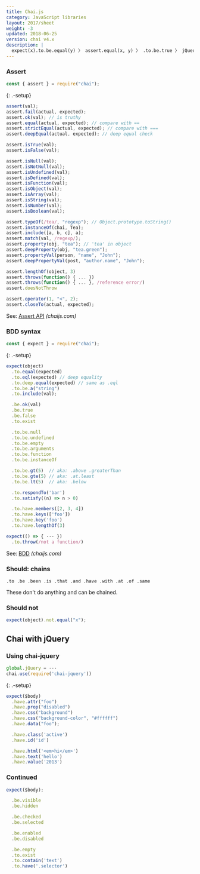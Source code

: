 ```yaml
---
title: Chai.js
category: JavaScript libraries
layout: 2017/sheet
weight: -3
updated: 2018-06-25
version: chai v4.x
description: |
  expect(x).to.be.equal(y) 〉 assert.equal(x, y) 〉 .to.be.true 〉 jQuery, assertions, TDD and BDD, and other Chai examples.
---
```


### Assert

```js
const { assert } = require("chai");
```

{: .-setup}

```js
assert(val);
assert.fail(actual, expected);
assert.ok(val); // is truthy
assert.equal(actual, expected); // compare with ==
assert.strictEqual(actual, expected); // compare with ===
assert.deepEqual(actual, expected); // deep equal check
```

```js
assert.isTrue(val);
assert.isFalse(val);
```

```js
assert.isNull(val);
assert.isNotNull(val);
assert.isUndefined(val);
assert.isDefined(val);
assert.isFunction(val);
assert.isObject(val);
assert.isArray(val);
assert.isString(val);
assert.isNumber(val);
assert.isBoolean(val);
```

```js
assert.typeOf(/tea/, "regexp"); // Object.prototype.toString()
assert.instanceOf(chai, Tea);
assert.include([a, b, c], a);
assert.match(val, /regexp/);
assert.property(obj, "tea"); // 'tea' in object
assert.deepProperty(obj, "tea.green");
assert.propertyVal(person, "name", "John");
assert.deepPropertyVal(post, "author.name", "John");
```

```js
assert.lengthOf(object, 3)
assert.throws(function() { ... })
assert.throws(function() { ... }, /reference error/)
assert.doesNotThrow
```

```js
assert.operator(1, "<", 2);
assert.closeTo(actual, expected);
```

See: [Assert API](http://chaijs.com/api/assert/) _(chaijs.com)_

### BDD syntax

```js
const { expect } = require("chai");
```

{: .-setup}

```js
expect(object)
  .to.equal(expected)
  .to.eql(expected) // deep equality
  .to.deep.equal(expected) // same as .eql
  .to.be.a("string")
  .to.include(val);
```

```js
  .be.ok(val)
  .be.true
  .be.false
  .to.exist
```

```js
  .to.be.null
  .to.be.undefined
  .to.be.empty
  .to.be.arguments
  .to.be.function
  .to.be.instanceOf
```

```js
  .to.be.gt(5)  // aka: .above .greaterThan
  .to.be.gte(5) // aka: .at.least
  .to.be.lt(5)  // aka: .below
```

```js
  .to.respondTo('bar')
  .to.satisfy((n) => n > 0)
```

```js
  .to.have.members([2, 3, 4])
  .to.have.keys(['foo'])
  .to.have.key('foo')
  .to.have.lengthOf(3)
```

```js
expect(() => { ··· })
  .to.throw(/not a function/)
```

See: [BDD](http://chaijs.com/api/bdd/) _(chaijs.com)_

### Should: chains

    .to .be .been .is .that .and .have .with .at .of .same

These don't do anything and can be chained.

### Should not

```js
expect(object).not.equal("x");
```

## Chai with jQuery

### Using chai-jquery

```js
global.jQuery = ···
chai.use(require('chai-jquery'))
```

{: .-setup}

```js
expect($body)
  .have.attr("foo")
  .have.prop("disabled")
  .have.css("background")
  .have.css("background-color", "#ffffff")
  .have.data("foo");
```

```js
  .have.class('active')
  .have.id('id')
```

```js
  .have.html('<em>hi</em>')
  .have.text('hello')
  .have.value('2013')
```

### Continued

```js
expect($body);
```

```js
  .be.visible
  .be.hidden
```

```js
  .be.checked
  .be.selected
```

```js
  .be.enabled
  .be.disabled
```

```js
  .be.empty
  .to.exist
  .to.contain('text')
  .to.have('.selector')
```
